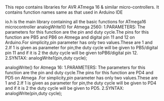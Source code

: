 This repo contains libraries for AVR ATmega 16 & similar micro-controllers.
It contains function names same as that used in Arduino IDE

io.h is the main library containing all the basic functions for ATmega16 microcontroller
analogWrite1() for Atmega 2560:
1.PARAMETERS:
The parameters for this function are the pin and duty cycle.The pins for this function are PB5 and PB6 on Atmega and digital pin 11 and 12 on Arduino.For simplicity,pin parameter has only two values.These are 1 and 2.If 1 is given as parameter for pin,the duty cycle will be given to PB5/digital pin 11 and if it is 2 the duty cycle will be given toPB6/digital pin 12.
2.SYNTAX:
analogWrite1(pin,duty cycle);


analogWrite() for Atmega 16:
1.PARAMETERS:
The parameters for this function are the pin and duty cycle.The pins for this function are PD4 and PD5 on Atmega .For simplicity,pin parameter has only two values.These are 1 and 2.If 1 is given as parameter for pin,the duty cycle will be given to PD4 and if it is 2 the duty cycle will be given to PD5.
2.SYNTAX:
analogWrite(pin,duty cycle);

